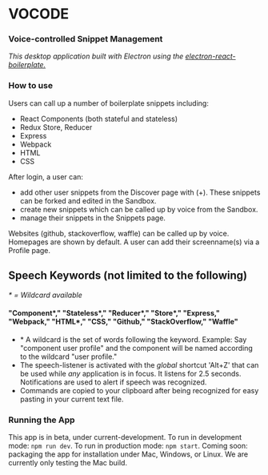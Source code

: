 # VOCODE

### Voice-controlled Snippet Management

*This desktop application built with Electron using the [electron-react-boilerplate.](https://github.com/chentsulin/electron-react-boilerplate)*

### How to use

Users can call up a number of boilerplate snippets including:
  - React Components (both stateful and stateless)
  - Redux Store, Reducer
  - Express
  - Webpack
  - HTML
  - CSS

After login, a user can:
  - add other user snippets from the Discover page with (+). These snippets can be forked and edited in the Sandbox.
  - create new snippets which can be called up by voice from the Sandbox.
  - manage their snippets in the Snippets page.

Websites (github, stackoverflow, waffle) can be called up by voice. Homepages are shown by default. A user can add their screenname(s) via a Profile page.

## Speech Keywords (not limited to the following)
*\* = Wildcard available*

#### "Component*," "Stateless*," "Reducer*," "Store*," "Express," "Webpack," "HTML*," "CSS," "Github," "StackOverflow," "Waffle"

- \* A wildcard is the set of words following the keyword. Example: Say "component user profile" and the component will be named according to the wildcard "user profile."
- The speech-listener is activated with the *global* shortcut 'Alt+Z' that can be used while *any* application is in focus. It listens for 2.5 seconds. Notifications are used to alert if speech was recognized.
- Commands are copied to your clipboard after being recognized for easy pasting in your current text file.

### Running the App

This app is in beta, under current-development. To run in development mode: `npm run dev`. To run in production mode: `npm start`. Coming soon: packaging the app for installation under Mac, Windows, or Linux. We are currently only testing the Mac build.


